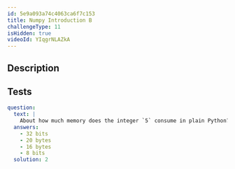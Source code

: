 ```yaml
---
id: 5e9a093a74c4063ca6f7c153
title: Numpy Introduction B
challengeType: 11
isHidden: true
videoId: YIqgrNLAZkA
---
```


## Description
<section id='description'>
</section>

## Tests
<section id='tests'>

```yml
question:
  text: |
    About how much memory does the integer `5` consume in plain Python?
  answers:
    - 32 bits
    - 20 bytes
    - 16 bytes
    - 8 bits
  solution: 2
```

</section>

